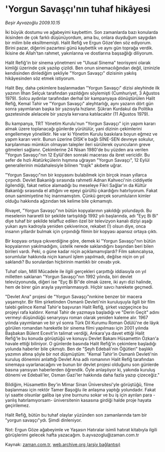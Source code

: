 # 'Yorgun Savaşçı'nın tuhaf hikâyesi

*Beşir Ayvazoğlu 2009.10.15*

<tr><td class="metin" colspan="2" style="padding-top: 20px; padding-left: 5px; padding-right: 10px;">İki büyük dostumu ve ağabeyimi kaybettim. Son zamanlarda bazı konularda ikisinden de çok farklı düşünüyordum, ama bu, onlara duyduğum saygıdan bir milim bile eksiltmemişti. Halit Refiğ ve Ergun Göze'den söz ediyorum. Birini pazar, diğerini pazartesi günü kaybettik ve aynı gün toprağa verdik. İkisine de Allah'tan rahmet, yakınlarına ve dostlarına başsağlığı diliyorum.</td></tr><tr><td class="metin" colspan="2" style="padding-top: 20px; padding-left: 5px; padding-right: 10px;"><p> Halit Refiğ'in bir sinema yönetmeni ve "Ulusal Sinema" teorisyeni olarak kimliği üzerinde çok yazılıp çizildi. Ben onun sinemacılığından değil, izninizle kendisinden dinlediğim şekliyle "Yorgun Savaşçı" dizisinin yakılış hikâyesinden söz etmek istiyorum.
<p> Halit Bey, daha çekimlere başlanmadan "Yorgun Savaşçı" dizisi aleyhinde ilk yazının İlhan Selçuk tarafından yazıldığını söylemişti (Cumhuriyet, 3 Ağustos 1979). Solcu aydınlar tarafından derhal bir kampanyaya dönüştürülen Halit Refiğ, Kemal Tahir ve "Yorgun Savaşçı" aleyhtarlığı, aynı yazarın dört gün sonra yayımlanan başka bir yazısıyla hızlanır. Şükran Kurdakul da Politika gazetesinde alelacele bir yazıyla kervana katılacaktır (11 Ağustos 1979).
<p> Bu kampanya, TRT Yönetim Kurulu'nun "Yorgun Savaşçı" için yapım kararı almak üzere toplanacağı günlerde yürütülür, yani dizinin çekimlerini engellemeye yöneliktir. Ne var ki Yönetim Kurulu baskılara boyun eğmez ve yapım kararı verir. Bunun üzerine DİSK'e bağlı SİNE-SEN devreye sokulur, karşılanması mümkün olmayan talepler ileri sürülerek oyuncuların greve gitmeleri sağlanır. Çekimlerine 24 Nisan 1980'de bu yüzden ara verilen "Yorgun Savaşçı"nın 12 Eylül'den sonraki macerası da ibret vericidir. Bu sefer de hızlı Atatürkçülerin hışmına uğrayan "Yorgun Savaşçı", 12 Eylül generallerinin müdahalesiyle bilinen "trajik" akıbete uğrar.
<p> "Yorgun Savaşçı"nın bir kopyasını bulabilmek için birçok insan yıllarca çırpındı. Devlet Bakanlığı sırasında rahmetli Adnan Kahveci'nin ciddiyetle ilgilendiği, fakat netice alamadığı bu meseleye Fikri Sağlar'ın da Kültür Bakanlığı sırasında el attığını ve epeyi gürültü çıkardığını hatırlıyorum. Fakat onun samimiyetine hiç inanmamıştım. Çünkü gerçek sorumluların kimler olduğu hakkında ağzından tek kelime bile çıkmamıştı.
<p> Rivayet, "Yorgun Savaşçı"nın bütün kopyalarının yakıldığı yolundaydı. Bu meselenin hararetli bir şekilde tartışıldığı 1992 yılı başlarında, adı "Eyç Bi Bi" diye tuhaf bir şekilde telaffuz edilen özel bir televizyon kanalı diziyi aşağı yukarı aynı kadroyla yeniden çekiverince, rekabet (!) olsun diye, onca insanın yıllardır bulmak için çırpındığı filmin bir kopyası apansız ortaya çıktı.
<p> Bir kopyası ortaya çıkıverdiğine göre, demek ki "Yorgun Savaşçı"nın bütün kopyalarının yakılmadığını, üstelik nerede saklandığını başından beri bilen birileri vardı. Peki, o güne kadar niçin açıklamamışlardı? Film sakıncalıysa, sorumlular hakkında niçin kanunî işlem yapılmadı, değilse niçin on yıl saklandı? Bu sorulardan hiçbirinin mantıklı bir cevabı yok.
<p> Tuhaf olan, Millî Mücadele ile ilgili gerçekleri çarpıttığı iddiasıyla on yıl milletten saklanan "Yorgun Savaşçı"nın 1992 yılında, biri devlet televizyonunda, diğeri ise "Eyç Bi Bi"de olmak üzere, iki ayrı dizi halinde, hem de birer gün arayla yayımlanmasıydı. Hiçbir savcı harekete geçmedi.
<p> "Devlet Ana" projesi de "Yorgun Savaşçı"nınkine benzer bir macera yaşamıştır. Bir film şirketinden Osmanlı Devleti'nin kuruluşuyla ilgili bir film talebi gelince Kemal Tahir'e başvuran Halit Refiğ, şirket vazgeçince bu projeyi rafa kaldırır. Kemal Tahir de yazmaya başladığı ve "Derin Geçit" adını vermeyi düşündüğü senaryoyu roman olarak yeniden kaleme alır. 1967 yılında yayımlanan ve bir yıl sonra Türk Dil Kurumu Roman Ödülü'ne de lâyık görülen romandan hareketle bir sinema filmi yapılması için 2001 yılında Başbakan Bülent Ecevit'in talimat verdiği, Ankara'ya davet ettiği Halit Refiğ'le bu konuda görüştüğü ve konuyu Devlet Bakanı Hüsamettin Özkan'a havale ettiği biliniyor. O günlerde basında Halit Refiğ'in çekimlere başladığı yolunda haberler bile çıkmıştı. Ben de "Şeyh Edebali'nin Öğütleri" başlıklı yazımın altına şöyle bir not düşmüştüm: "Kemal Tahir'in Osmanlı Devleti'nin kuruluş dönemini anlattığı Devlet Ana adlı romanının Halit Refiğ tarafından sinemaya uyarlanacağını ve bunun bir devlet projesi olduğunu son günlerde basına yansıyan haberlerden öğrendik. Öyle anlaşılıyor ki, yakında kuruluş dönemi ve Edebali'ler, Osman Gazi'ler hakkında daha fazla yazıp çizeceğiz."
<p> Bildiğim, Hüsamettin Bey'in Mimar Sinan Üniversitesi'yle görüştüğü, filme başlanması için rektör Tamer Başoğlu ile anlaşma yaptığı yolundadır. Fakat iyi saatte olsunlar galiba işe yine burnunu sokar ve bu iş için ayrılan para -yanlış hatırlamıyorsam- üniversitenin kasasına girdiği halde proje hayata geçirilemez.
<p> Halit Refiğ, bütün bu tuhaf olaylar yüzünden son zamanlarında tam bir "yorgun savaşçı"ydı. Şimdi dinleniyor.
<p>Not: Ergun Göze ağabeyimle ve Yaşasın Hatıralar isimli hatırat kitabıyla ilgili görüşlerimi gelecek hafta yazacağım. b.ayvazoglu@zaman.com.tr <br/></p></p></p></p></p></p></p></p></p></p></p></td></tr>

Kaynak: [zaman.com.tr](http://zaman.com.tr/yazar.do?yazino=903533), [web.archive.org (arşiv bağlantısı)](http://web.archive.org/web/20091026003052/http://www.zaman.com.tr:80/yazar.do?yazino=903533)
